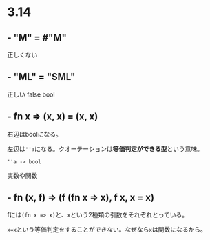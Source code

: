 # 3.14

## - "M" = #"M"

正しくない


## - "ML" = "SML"

正しい false bool


## - fn x => (x, x) = (x, x)

右辺はboolになる。

左辺は`''a`になる。クオーテーションは**等価判定ができる型**という意味。

```
''a -> bool
```

実数や関数


## - fn (x, f) => (f (fn x => x), f x, x = x)

fには`(fn x => x)`と、`x`という2種類の引数をそれぞれとっている。

`x=x`という等価判定をすることができない。なぜなら`x`は関数になるから。
